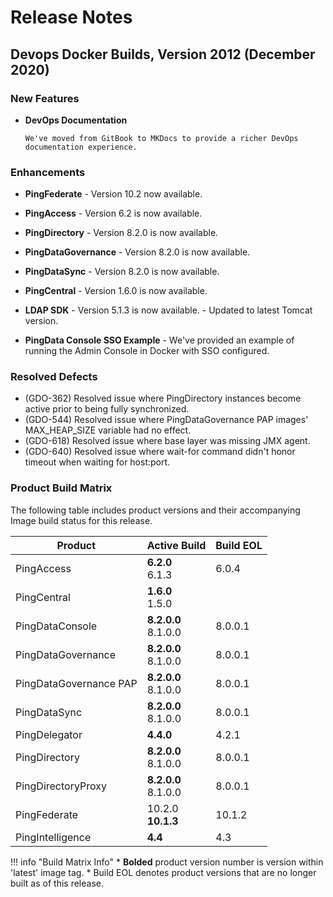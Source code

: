 # Release Notes

## Devops Docker Builds, Version 2012 (December 2020)

### New Features

- **DevOps Documentation**

      We've moved from GitBook to MKDocs to provide a richer DevOps documentation experience.

### Enhancements

- **PingFederate**
      - Version 10.2 now available.

- **PingAccess**
      - Version 6.2 is now available.

- **PingDirectory**
      - Version 8.2.0 is now available.

- **PingDataGovernance**
      - Version 8.2.0 is now available.

- **PingDataSync**
      - Version 8.2.0 is now available.

- **PingCentral**
      - Version 1.6.0 is now available.

- **LDAP SDK**
      - Version 5.1.3 is now available.
      - Updated to latest Tomcat version.

- **PingData Console SSO Example**
      - We've provided an example of running the Admin Console in Docker with SSO configured.

### Resolved Defects

- (GDO-362) Resolved issue where PingDirectory instances become active prior to being fully synchronized.
- (GDO-544) Resolved issue where PingDataGovernance PAP images' MAX_HEAP_SIZE variable had no effect.
- (GDO-618) Resolved issue where base layer was missing JMX agent.
- (GDO-640) Resolved issue where wait-for command didn't honor timeout when waiting for host:port.

### Product Build Matrix

The following table includes product versions and their accompanying Image build status for this release.

| Product | Active Build | Build EOL |
|------|------|------|
| PingAccess | <b>6.2.0</b><br/>6.1.3 | 6.0.4 |
| PingCentral |<b>1.6.0</b><br/>1.5.0 |  |
| PingDataConsole | <b>8.2.0.0</b><br/>8.1.0.0 | 8.0.0.1 |
| PingDataGovernance | <b>8.2.0.0</b><br/>8.1.0.0 | 8.0.0.1 |
| PingDataGovernance PAP | <b>8.2.0.0</b><br/>8.1.0.0 | 8.0.0.1 |
| PingDataSync | <b>8.2.0.0</b><br/>8.1.0.0 | 8.0.0.1 |
| PingDelegator | <b>4.4.0</b> | 4.2.1 |
| PingDirectory | <b>8.2.0.0</b><br/>8.1.0.0 | 8.0.0.1 |
| PingDirectoryProxy | <b>8.2.0.0</b><br/>8.1.0.0 | 8.0.0.1 |
| PingFederate | 10.2.0<br/><b>10.1.3</b> | 10.1.2|
| PingIntelligence | <b>4.4</b> | 4.3 |

!!! info "Build Matrix Info"
    * <b>Bolded</b> product version number is version within 'latest' image tag.
    * Build EOL denotes product versions that are no longer built as of this release.
